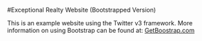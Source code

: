 #Exceptional Realty Website (Bootstrapped Version)

This is an example website using the Twitter v3 framework.
More information on using Bootstrap can be found at: [GetBoostrap.com](http://GetBoostrap.com)
